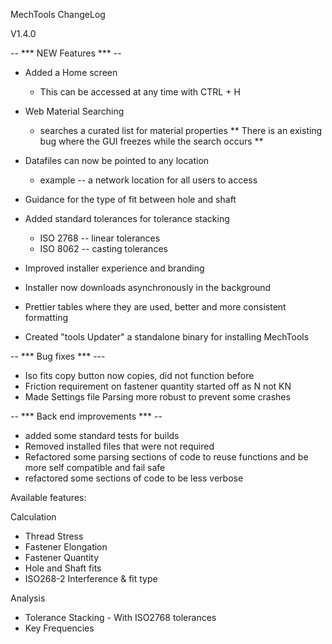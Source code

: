 MechTools ChangeLog

V1.4.0

-- *** NEW Features *** --

- Added a Home screen
	* This can be accessed at any time with CTRL + H
	
- Web Material Searching
	* searches a curated list for material properties
	** There is  an existing bug where the GUI freezes while the search occurs **

- Datafiles can now be pointed to any location
	* example -- a network location for all users to access
	
- Guidance for the type of fit between hole and shaft
- Added standard tolerances for tolerance stacking
	* ISO 2768 -- linear tolerances
	* ISO 8062 -- casting tolerances
- Improved installer experience and branding
- Installer now downloads asynchronously in the background
- Prettier tables where they are used, better and more consistent formatting
- Created "tools Updater" a standalone binary for installing MechTools

-- *** Bug fixes *** ---
- Iso fits copy button now copies, did not function before
- Friction requirement on fastener quantity started off as N not KN
- Made Settings file Parsing more robust to prevent some crashes


-- *** Back end improvements *** --
- added some standard tests for builds
- Removed installed files that were not required
- Refactored some parsing sections of code to reuse functions and be more self compatible and fail safe
- refactored some sections of code to be less verbose


Available features:

Calculation
- Thread Stress
- Fastener Elongation
- Fastener Quantity
- Hole and Shaft fits
- ISO268-2 Interference & fit type

Analysis
- Tolerance Stacking - With ISO2768 tolerances
- Key Frequencies